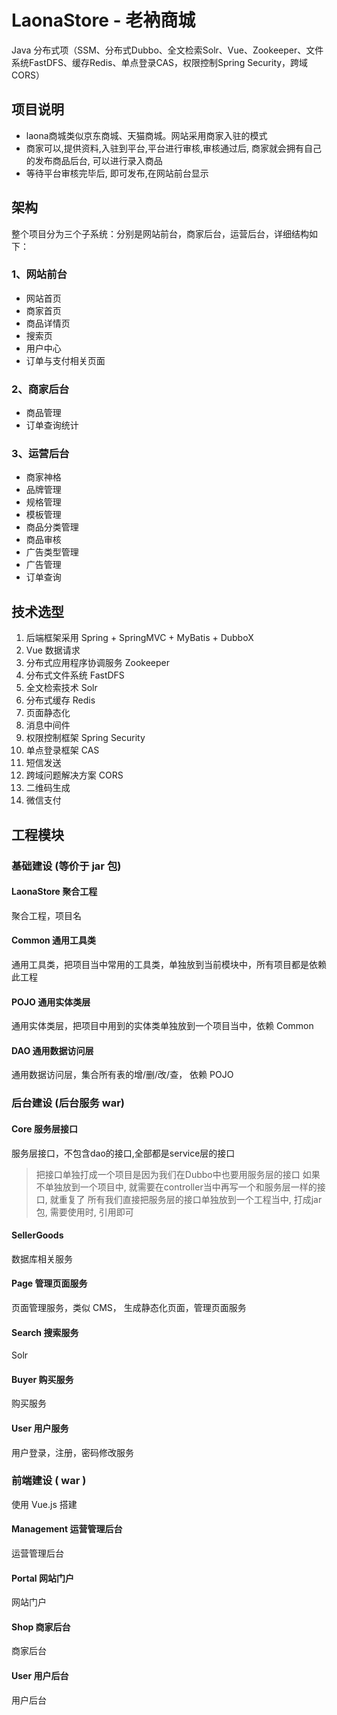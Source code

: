 # LaonaStore - 老衲商城
Java 分布式项（SSM、分布式Dubbo、全文检索Solr、Vue、Zookeeper、文件系统FastDFS、缓存Redis、单点登录CAS，权限控制Spring Security，跨域CORS）
## 项目说明

- laona商城类似京东商城、天猫商城。网站采用商家入驻的模式
- 商家可以,提供资料,入驻到平台,平台进行审核,审核通过后, 商家就会拥有自己的发布商品后台, 可以进行录入商品
- 等待平台审核完毕后, 即可发布,在网站前台显示

## 架构

整个项目分为三个子系统：分别是网站前台，商家后台，运营后台，详细结构如下：

### 1、网站前台

- 网站首页
- 商家首页
- 商品详情页
- 搜索页
- 用户中心
- 订单与支付相关页面

### 2、商家后台

- 商品管理
- 订单查询统计

### 3、运营后台

- 商家神格
- 品牌管理
- 规格管理
- 模板管理
- 商品分类管理
- 商品审核
- 广告类型管理
- 广告管理
- 订单查询

## 技术选型

1.	后端框架采用 Spring + SpringMVC + MyBatis + DubboX
2.  Vue 数据请求
3.	分布式应用程序协调服务 Zookeeper
4.	分布式文件系统 FastDFS   
5.	全文检索技术 Solr
6.	分布式缓存 Redis
7.  页面静态化
8.	消息中间件
9.	权限控制框架 Spring Security
10.	单点登录框架 CAS
11.	短信发送
12.	跨域问题解决方案 CORS
13. 二维码生成
14.	微信支付

## 工程模块

###  基础建设 (等价于 jar 包)

#### LaonaStore 聚合工程

聚合工程，项目名

#### Common 通用工具类

通用工具类，把项目当中常用的工具类，单独放到当前模块中，所有项目都是依赖此工程

#### POJO 通用实体类层

通用实体类层，把项目中用到的实体类单独放到一个项目当中，依赖 Common

#### DAO 通用数据访问层

通用数据访问层，集合所有表的增/删/改/查， 依赖 POJO 

### 后台建设 (后台服务 war)

#### Core 服务层接口

服务层接口，不包含dao的接口,全部都是service层的接口

> 把接口单独打成一个项目是因为我们在Dubbo中也要用服务层的接口
> 如果不单独放到一个项目中, 就需要在controller当中再写一个和服务层一样的接口, 就重复了
> 所有我们直接把服务层的接口单独放到一个工程当中, 打成jar包, 需要使用时, 引用即可

#### SellerGoods

数据库相关服务

#### Page 管理页面服务

页面管理服务，类似 CMS， 生成静态化页面，管理页面服务

#### Search 搜索服务

Solr

#### Buyer 购买服务

购买服务

#### User 用户服务

用户登录，注册，密码修改服务

### 前端建设 ( war )

使用 Vue.js 搭建

#### Management 运营管理后台

运营管理后台

#### Portal 网站门户

网站门户

#### Shop 商家后台

商家后台

#### User 用户后台

用户后台